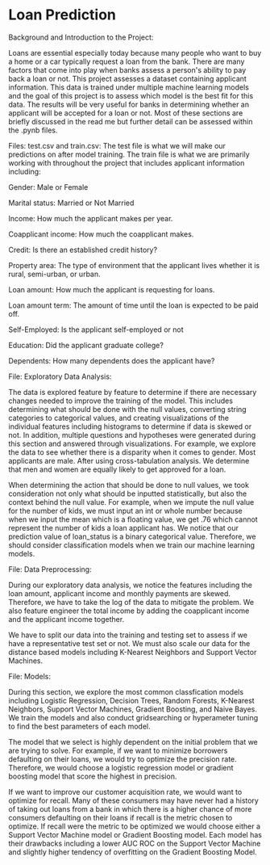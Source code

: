 # Loan Prediction

Background and Introduction to the Project:

Loans are essential especially today because many people who want to buy a home or a car typically request a loan from the bank. There are many factors that come into play when banks assess a person's ability to pay back a loan or not. This project assesses a dataset containing applicant information. This data is trained under multiple machine learning models and the goal of this project is to assess which model is the best fit for this data. The results will be very useful for banks in determining whether an applicant will be accepted for a loan or not. Most of these sections are briefly discussed in the read me but further detail can be assessed within the .pynb files.

Files: test.csv and train.csv:
The test file is what we will make our predictions on after model training. 
The train file is what we are primarily working with throughout the project that includes applicant information including:

Gender: Male or Female

Marital status: Married or Not Married

Income: How much the applicant makes per year.

Coapplicant income: How much the coapplicant makes.

Credit: Is there an established credit history?

Property area: The type of environment that the applicant lives whether it is rural, semi-urban, or urban.

Loan amount: How much the applicant is requesting for loans.

Loan amount term: The amount of time until the loan is expected to be paid off.

Self-Employed: Is the applicant self-employed or not

Education: Did the applicant graduate college?

Dependents: How many dependents does the applicant have?

File: Exploratory Data Analysis:

The data is explored feature by feature to determine if there are necessary changes needed to improve the training of the model. This includes determining what should be done with the null values, converting string categories to categorical values, and creating visualizations of the individual features including histograms to determine if data is skewed or not. In addition, multiple questions and hypotheses were generated during this section and answered through visualizations. For example, we explore the data to see whether there is a disparity when it comes to gender. Most applicants are male. After using cross-tabulation analysis. We determine that men and women are equally likely to get approved for a loan.

When determining the action that should be done to null values, we took consideration not only what should be inputted statistically, but also the context behind the null value. For example, when we impute the null value for the number of kids, we must input an int or whole number because when we input the mean which is a floating value, we get .76 which cannot represent the number of kids a loan applicant has. 
We notice that our prediction value of loan_status is a binary categorical value. Therefore, we should consider classification models when we train our machine learning models. 

File: Data Preprocessing:

During our exploratory data analysis, we notice the features including the loan amount, applicant income and monthly payments are skewed. Therefore, we have to take the log of the data to mitigate the problem. We also feature engineer the total income by adding the coapplicant income and the applicant income together.

We have to split our data into the training and testing set to assess if we have a representative test set or not. We must also scale our data for the distance based models including K-Nearest Neighbors and Support Vector Machines.

File: Models:

During this section, we explore the most common classfication models including Logistic Regression, Decision Trees, Random Forests, K-Nearest Neighbors, Support Vector Machines, Gradient Boosting, and Naive Bayes. We train the models and also conduct gridsearching or hyperameter tuning to find the best parameters of each model.

The model that we select is highly dependent on the initial problem that we are trying to solve. For example, if we want to minimize borrowers defaulting on their loans, we would try to optimize the precision rate. Therefore, we would choose a logistic regression model or gradient boosting model that score the highest in precision.

If we want to improve our customer acquisition rate, we would want to optimize for recall. Many of these consumers may have never had a history of taking out loans from a bank in which there is a higher chance of more consumers defaulting on their loans if recall is the metric chosen to optimize. If recall were the metric to be optimized we would choose either a Support Vector Machine model or Gradient Boosting model. Each model has their drawbacks including a lower AUC ROC on the Support Vector Machine and slightly higher tendency of overfitting on the Gradient Boosting Model. 

